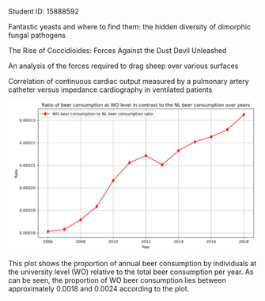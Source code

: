 Student ID: 15888592

Fantastic yeasts and where to find them: the hidden diversity of dimorphic fungal pathogens

The Rise of Coccidioides: Forces Against the Dust Devil Unleashed

An analysis of the forces required to drag sheep over various surfaces

Correlation of continuous cardiac output measured by a pulmonary artery catheter versus impedance cardiography in ventilated patients

![Plot](image.png)

This plot shows the proportion of annual beer consumption by individuals at the university level (WO) relative to the total beer consumption per year. As can be seen, the proportion of WO beer consumption lies between approximately 0.0018 and 0.0024 according to the plot.